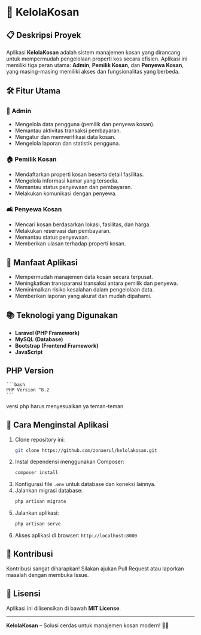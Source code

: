 # 🏢 **KelolaKosan**

## 📋 **Deskripsi Proyek**
Aplikasi **KelolaKosan** adalah sistem manajemen kosan yang dirancang untuk mempermudah pengelolaan properti kos secara efisien. Aplikasi ini memiliki tiga peran utama: **Admin**, **Pemilik Kosan**, dan **Penyewa Kosan**, yang masing-masing memiliki akses dan fungsionalitas yang berbeda.

## 🛠️ **Fitur Utama**

### 👤 **Admin**
- Mengelola data pengguna (pemilik dan penyewa kosan).
- Memantau aktivitas transaksi pembayaran.
- Mengatur dan memverifikasi data kosan.
- Mengelola laporan dan statistik pengguna.

### 🏠 **Pemilik Kosan**
- Mendaftarkan properti kosan beserta detail fasilitas.
- Mengelola informasi kamar yang tersedia.
- Memantau status penyewaan dan pembayaran.
- Melakukan komunikasi dengan penyewa.

### 🛋️ **Penyewa Kosan**
- Mencari kosan berdasarkan lokasi, fasilitas, dan harga.
- Melakukan reservasi dan pembayaran.
- Memantau status penyewaan.
- Memberikan ulasan terhadap properti kosan.


## 🔑 **Manfaat Aplikasi**
- Mempermudah manajemen data kosan secara terpusat.
- Meningkatkan transparansi transaksi antara pemilik dan penyewa.
- Meminimalkan risiko kesalahan dalam pengelolaan data.
- Memberikan laporan yang akurat dan mudah dipahami.

## 📚 **Teknologi yang Digunakan**
- **Laravel (PHP Framework)**
- **MySQL (Database)**
- **Bootstrap (Frontend Framework)**
- **JavaScript**

## PHP Version
    ```bash
    PHP Version ^8.2
    ```

versi php harus menyesuaikan ya teman-teman

## 🚀 **Cara Menginstal Aplikasi**
1. Clone repository ini:
   ```bash
   git clone https://github.com/zonaerul/kelolakosan.git
   ```
2. Instal dependensi menggunakan Composer:
   ```bash
   composer install
   ```
3. Konfigurasi file `.env` untuk database dan koneksi lainnya.
4. Jalankan migrasi database:
   ```bash
   php artisan migrate
   ```
5. Jalankan aplikasi:
   ```bash
   php artisan serve
   ```
6. Akses aplikasi di browser: `http://localhost:8000`

## 🤝 **Kontribusi**
Kontribusi sangat diharapkan! Silakan ajukan Pull Request atau laporkan masalah dengan membuka Issue.

## 📄 **Lisensi**
Aplikasi ini dilisensikan di bawah **MIT License**.

---

**KelolaKosan** – Solusi cerdas untuk manajemen kosan modern! 🏢✨
